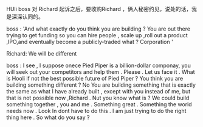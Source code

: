 HUli boss 对 Richard 起诉之后，要收购Richard ，俩人秘密约见，说处的话，我是深深认同的。

boss : 'And what exactly do you think you are building ? You are out there trying to get funding so you can hire people , scale up ,roll out a product ,IPO,and eventually become a publicly-traded what ? Corporation  '

Richard: We will be different 

boss : I see , I suppose onece Pied Piper is a billion-dollar componay, you will seek out your competitors and help them . Please . Let us face it . What is Hooli if not the best possible future of Pied Piper ? You think you are building something different ? No You are building something that is exactly the same as what I have already built , except with you instead of me, but that is not possible now ,Richard . Nut you know what is ? We could build something together , you and me . Something great . Something the world needs now . Look In dont have to do this . I am just trying to do the right thing here . So what do you say ? 
